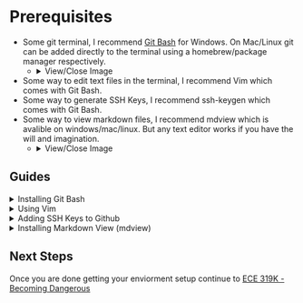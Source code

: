 # Prerequisites 

* Some git terminal, I recommend [Git Bash](https://git-scm.com/downloads) for Windows. On Mac/Linux git can be added directly to the terminal using a homebrew/package manager respectively.
  * <details><summary>View/Close Image</summary><img src="./Resources/gitbash.png" alt="drawing" style="width:600px;"/></details>
* Some way to edit text files in the terminal, I recommend Vim which comes with Git Bash.
* Some way to generate SSH Keys, I recommend ssh-keygen which comes with Git Bash.
* Some way to view markdown files, I recommend mdview which is avalible on windows/mac/linux. But any text editor works if you have the will and imagination.
  * <details><summary>View/Close Image</summary><img src="./Resources/mdview.png" alt="drawing" style="width:600px;"/></details>

## Guides 
<details>
  <summary>Installing Git Bash</summary>
  Go to the link for <a href="https://git-scm.com/downloads">Git Bash</a>, and run the installer. Accept all default options.
  <br><img src="./Resources/gitbash.png" alt="drawing" style="width:600px;"/>

  When this is done, Git Bash should be added to the context menu. On windows 11, by default a subset of the full context menu is shown on right click. You can open the full menu by holding shift while right clicking.
  <br><img src="./Resources/gitbash_context_menu.png" alt="drawing" style="width:600px;"/>
</details>

<details>
  <summary>Using Vim</summary>
  Vim is invoked in the terminal by its name as shown below. You can create new files, or open existing ones by passing the name of the file as an argument.
  <br><img src="./Resources/vim_0.png" alt="drawing" style="width:600px;"/>

  Once Vim is running you can enter "Insert Mode" by hitting the i key. At any time, you can navigate the file using the arrow keys. 
  <br><img src="./Resources/vim_1.png" alt="drawing" style="width:600px;"/>

  Once Vim is in "Insert Mode" any text you write will be added to the file. To leave inset mode, and return to the main mode hit the escape key once. 
  <br><img src="./Resources/vim_2.png" alt="drawing" style="width:600px;"/>

  In the main mode, you can enter commands. The most important command is :wq which means write and quit. 
  <br><img src="./Resources/vim_3.png" alt="drawing" style="width:600px;"/>
</details>

<details>
  <summary>Adding SSH Keys to Github</summary>

  Navigate to your <a href="https://github.com/settings/keys">Github Security Settings Page</a>. You can see all the SSH authentication keys associated with your account. This process only needs to be done once per computer you use. Click the New SSH key button to continue.
  <br><img src="./Resources/github_ssh_0.png" alt="drawing" style="width:600px;"/>

  Give the SSH Key you will add a name, as shown below. Keep this page open as we setup/read the ssh key on your computer.
  <br><img src="./Resources/github_ssh_1.png" alt="drawing" style="width:600px;"/>

  Open a terminal such as git bash then enter the following command. You can manually type n to not override if it comes up, but you should be able to blindly hit enter accepting default settings.
  <code>mkdir -p ~/.ssh && cd ~/.ssh && ssh-keygen</code>
  <br><img src="./Resources/github_ssh_2a.png" alt="drawing" style="width:600px;"/>
  <br><img src="./Resources/github_ssh_2b.png" alt="drawing" style="width:600px;"/>

  Now open the created file in vim or your text editor of choice. You can run the command below if you accepted defaults. You will copy all the text in this file.
  <code>vim id_ed25519.pub</code>
  <br><img src="./Resources/github_ssh_3.png" alt="drawing" style="width:600px;"/>

  Then paste this text into the page in git as shown. After hitting Add SSH Key you may need to enter a 2fA token. Then you are done.
  <br><img src="./Resources/github_ssh_4.png" alt="drawing" style="width:600px;"/>
</details>

<details>
  <summary>Installing Markdown View (mdview)</summary>
  Go to the link for <a href="https://github.com/c3er/mdview">mdview</a>, and navigate to the releases section shown in the image below.
  <br><img src="./Resources/mdview.png" alt="drawing" style="width:600px;"/>

  Here there will be a list of assets you can download, select the one coresponding you your machine's operating system.
  <br><img src="./Resources/mdview_assets.png" alt="drawing" style="width:600px;"/>

  You may need to add markdown view as the default application to open markdown files as shown:
  <br><img src="./Resources/mdview_context.png" alt="drawing" style="width:600px;"/>
  <br><img src="./Resources/mdview_default.png" alt="drawing" style="width:600px;"/>
  <br><img src="./Resources/mdview_file.png" alt="drawing" style="width:600px;"/>
  <br><img src="./Resources/mdview_file_2.png" alt="drawing" style="width:600px;"/>
</details>

## Next Steps
Once you are done getting your enviorment setup continue to [ECE 319K - Becoming Dangerous](https://github.com/ECE445L/ECE445L-Git-Bootcamp/blob/main/ECE%20319K%20-%20Becoming%20Dangerous.md)